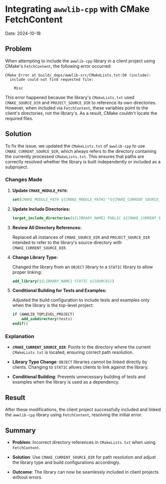 # Integrating `awwlib-cpp` with CMake FetchContent
Date: 2024-10-18

## Problem

When attempting to include the `awwlib-cpp` library in a client project using CMake's `FetchContent`, the following error occurred:

```
CMake Error at build/_deps/awwlib-src/CMakeLists.txt:50 (include):
  include could not find requested file:

    Misc
```

This error happened because the library's `CMakeLists.txt` used `CMAKE_SOURCE_DIR` and `PROJECT_SOURCE_DIR` to reference its own directories. However, when included via `FetchContent`, these variables point to the client's directories, not the library's. As a result, CMake couldn't locate the required files.

## Solution

To fix the issue, we updated the `CMakeLists.txt` of `awwlib-cpp` to use `CMAKE_CURRENT_SOURCE_DIR`, which always refers to the directory containing the currently processed `CMakeLists.txt`. This ensures that paths are correctly resolved whether the library is built independently or included as a subproject.

### Changes Made

1. **Update `CMAKE_MODULE_PATH`:**

   ```cmake
   set(CMAKE_MODULE_PATH ${CMAKE_MODULE_PATH} "${CMAKE_CURRENT_SOURCE_DIR}/cmake/")
   ```

2. **Update Include Directories:**

   ```cmake
   target_include_directories(${LIBRARY_NAME} PUBLIC ${CMAKE_CURRENT_SOURCE_DIR}/include)
   ```

3. **Review All Directory References:**

   Replaced all instances of `CMAKE_SOURCE_DIR` and `PROJECT_SOURCE_DIR` intended to refer to the library's source directory with `CMAKE_CURRENT_SOURCE_DIR`.

4. **Change Library Type:**

   Changed the library from an `OBJECT` library to a `STATIC` library to allow proper linking:

   ```cmake
   add_library(${LIBRARY_NAME} STATIC ${SOURCES})
   ```

5. **Conditional Building for Tests and Examples:**

   Adjusted the build configuration to include tests and examples only when the library is the top-level project:

   ```cmake
   if (AWWLIB_TOPLEVEL_PROJECT)
       add_subdirectory(tests)
   endif()
   ```

### Explanation

- **`CMAKE_CURRENT_SOURCE_DIR`**: Points to the directory where the current `CMakeLists.txt` is located, ensuring correct path resolution.

- **Library Type Change**: `OBJECT` libraries cannot be linked directly by clients. Changing to `STATIC` allows clients to link against the library.

- **Conditional Building**: Prevents unnecessary building of tests and examples when the library is used as a dependency.

## Result

After these modifications, the client project successfully included and linked the `awwlib-cpp` library using `FetchContent`, resolving the initial error.

## Summary

- **Problem**: Incorrect directory references in `CMakeLists.txt` when using `FetchContent`.

- **Solution**: Use `CMAKE_CURRENT_SOURCE_DIR` for path resolution and adjust the library type and build configurations accordingly.

- **Outcome**: The library can now be seamlessly included in client projects without errors.
